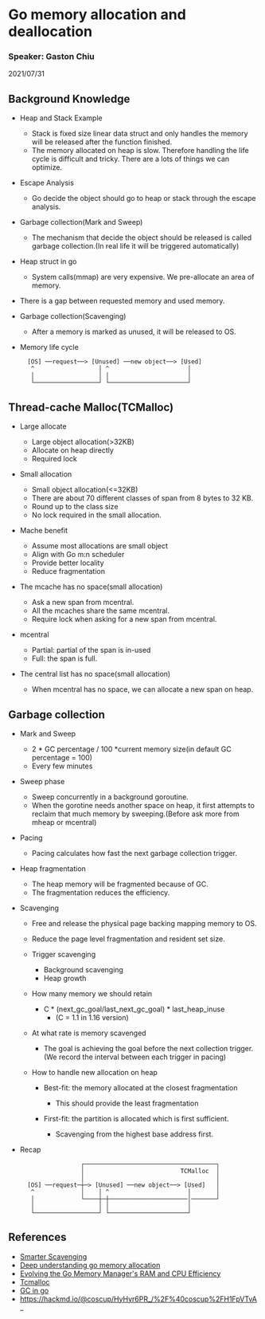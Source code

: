 # Go memory allocation and deallocation
### Speaker: Gaston Chiu
2021/07/31
## Background Knowledge
* Heap and Stack Example
	* Stack is fixed size linear data struct and only handles the memory will be released after the function finished.
	* The memory allocated on heap is slow. Therefore handling the life cycle is difficult and tricky. There are a lots of things we can optimize.

* Escape Analysis
	* Go decide the object should go to heap or stack through the escape analysis.

* Garbage collection(Mark and Sweep)
	* The mechanism that decide the object should be released is called garbage collection.(In real life it will be triggered automatically)

* Heap struct in go
	* System calls(mmap) are very expensive. We pre-allocate an area of memory.

* There is a gap between requested memory and used memory.

* Garbage collection(Scavenging)
	* After a memory is marked as unused, it will be released to OS.
* Memory life cycle
	```
	  [OS] ──request──> [Unused] ──new object──> [Used]
	   ^                  │ ^                      │
	   │                  │ │                      │
	   └──────────────────┘ └──────────────────────┘
	```


## Thread-cache Malloc(TCMalloc)
* Large allocate 
	* Large object allocation(>32KB)
	* Allocate on heap directly
	* Required lock

* Small allocation
	* Small object allocation(<=32KB)
	* There are about 70 different classes of span from 8 bytes to 32 KB.
	* Round up to the class size
	* No lock required in the small allocation.

* Mache benefit
	* Assume most allocations are small object
	* Align with Go m:n scheduler
	* Provide better locality
	* Reduce fragmentation

* The mcache has no space(small allocation)
	* Ask a new span from mcentral.
	* All the mcaches share the same mcentral.
	* Require lock when asking for a new span from mcentral.

* mcentral
	* Partial: partial of the span is in-used
	* Full: the span is full.

* The central list has no space(small allocation)
	* When mcentral has no space, we can allocate a new span on heap.

## Garbage collection
* Mark and Sweep
	* 2 * GC percentage / 100 *current memory size(in default GC percentage = 100)
	* Every few minutes

* Sweep phase
	* Sweep concurrently in a background goroutine.
	* When the gorotine needs another space on heap, it first attempts to reclaim that much memory by sweeping.(Before ask more from mheap or mcentral)

* Pacing
	* Pacing calculates how fast the next garbage collection trigger.

* Heap fragmentation
	* The heap memory will be fragmented because of GC.
	* The fragmentation reduces the efficiency.

* Scavenging
	* Free and release the physical page backing mapping memory to OS.
	* Reduce the page level fragmentation and resident set size.
	* Trigger scavenging
		* Background scavenging
		* Heap growth
		
	* How many memory we should retain
		* C * (next_gc_goal/last_next_gc_goal) * last_heap_inuse
			* (C = 1.1 in 1.16 version)
			
	* At what rate is memory scavenged
		* The goal is achieving the goal before the next collection trigger.(We record the interval between each trigger in pacing)
		
	* How to handle new allocation on heap
		* Best-fit: the memory allocated at the closest fragmentation
			* This should provide the least fragmentation
			
		* First-fit: the partition is allocated which is first sufficient.
			* Scavenging from the highest base address first.

* Recap
	```
	                 ┌─────────────────────────────────────┐
                     │                           TCMalloc  │
                     │                                     │
	  [OS] ──request─┼─> [Unused] ──new object──> [Used]   │
	   ^             │    │ ^                      │       │
	   │             └────┼─┼──────────────────────│───────┘
	   │                  │ │                      │
	   └──────────────────┘ └──────────────────────┘
	```

## References
* [Smarter Scavenging](https://go.googlesource.com/proposal/+/master/design/30333-smarter-scavenging.md)
* [Deep understanding go memory allocation](https://programmer.group/deep-understanding-go-memory-allocation.html)
* [Evolving the Go Memory Manager's RAM and CPU Efficiency](https://youtu.be/S_1YfTfuWmo)
* [Tcmalloc](https://google.github.io/tcmalloc/design.html)
* [GC in go](https://slides.com/jalex-chang/gc-in-go)
* https://hackmd.io/@coscup/HyHyr6PR_/%2F%40coscup%2FH1FpVTvA_

